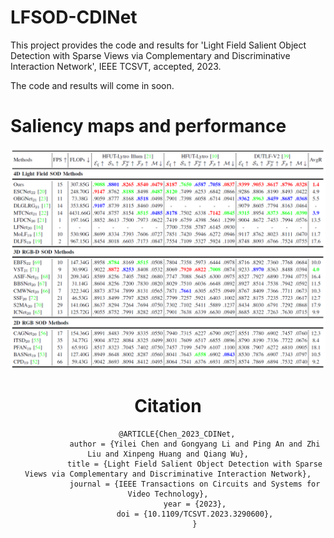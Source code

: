 # LFSOD-CDINet
This project provides the code and results for 'Light Field Salient Object Detection with Sparse Views via Complementary and Discriminative Interaction Network', IEEE TCSVT, accepted, 2023.

The code and results will come in soon.

# Saliency maps and performance

<div align=center>
  <img src="https://github.com/GilbertRC/LFSOD-CDINet/blob/main/Images/CDINet.png">
<div>

# Citation
        @ARTICLE{Chen_2023_CDINet,
                author = {Yilei Chen and Gongyang Li and Ping An and Zhi Liu and Xinpeng Huang and Qiang Wu},
                title = {Light Field Salient Object Detection with Sparse Views via Complementary and Discriminative Interaction Network},
                journal = {IEEE Transactions on Circuits and Systems for Video Technology},
                year = {2023},
                doi = {10.1109/TCSVT.2023.3290600},
                }
                
